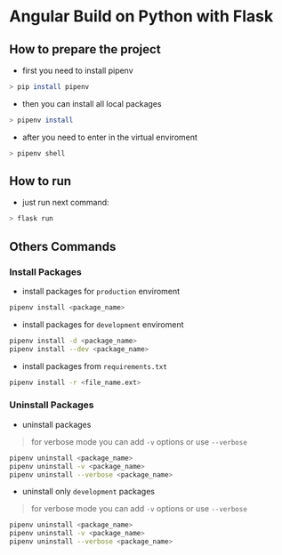 # Angular Build on Python with Flask

## How to prepare the project
* first you need to install pipenv
```bash
> pip install pipenv
```

* then you can install all local packages
```bash
> pipenv install
```

* after you need to enter in the virtual enviroment
```bash
> pipenv shell
```

## How to run
* just run next command:
```bash
> flask run
```


## Others Commands

### Install Packages 
* install packages for `production` enviroment
```bash
pipenv install <package_name>
```

* install packages for `development` enviroment
```bash
pipenv install -d <package_name> 
pipenv install --dev <package_name> 
```

* install packages from `requirements.txt`
```bash
pipenv install -r <file_name.ext>
```

### Uninstall Packages
* uninstall packages
> for verbose mode you can add `-v` options or use `--verbose`
```bash
pipenv uninstall <package_name> 
pipenv uninstall -v <package_name> 
pipenv uninstall --verbose <package_name>
```

* uninstall only `development` packages
> for verbose mode you can add `-v` options or use `--verbose`
```bash
pipenv uninstall <package_name> 
pipenv uninstall -v <package_name> 
pipenv uninstall --verbose <package_name>
```
